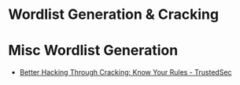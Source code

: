# Wordlist Generation & Cracking

# Misc Wordlist Generation

- [Better Hacking Through Cracking: Know Your Rules - TrustedSec](https://www.trustedsec.com/blog/better-hacking-through-cracking-know-your-rules/)